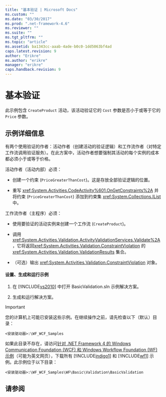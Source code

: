```yaml
---
title: "基本验证 | Microsoft Docs"
ms.custom: ""
ms.date: "03/30/2017"
ms.prod: ".net-framework-4.6"
ms.reviewer: ""
ms.suite: ""
ms.tgt_pltfrm: ""
ms.topic: "article"
ms.assetid: ba1343cc-aaab-4ade-b0c0-1dd5063bf4ad
caps.latest.revision: 9
author: "Erikre"
ms.author: "erikre"
manager: "erikre"
caps.handback.revision: 9
---
```

# 基本验证
此示例包含 `CreateProduct` 活动，该活动验证它的 `Cost` 参数是否小于或等于它的 `Price` 参数。  
  
## 示例详细信息  
 有两个使用验证的作者：活动作者（创建活动的验证逻辑）和工作流作者（对特定工作流调用验证服务）。在此方案中，活动作者想要强制其活动的每个实例的成本都必须小于或等于价格。  
  
 活动作者（活动内部）必须：  
  
-   创建一个约束 \(`PriceGreaterThanCost`\)。这是存放全部验证逻辑的位置。  
  
-   重写 <xref:System.Activities.CodeActivity%601.OnGetConstraints%2A> 并将约束 \(`PriceGreaterThanCost`\) 添加到约束集 <xref:System.Collections.IList> 中。  
  
 工作流作者（主程序）必须：  
  
-   使用要验证的活动实例来创建一个工作流 \(`CreateProduct`\)。  
  
-   调用 <xref:System.Activities.Validation.ActivityValidationServices.Validate%2A>，它将返回<xref:System.Activities.Validation.ConstraintViolation> 的 <xref:System.Activities.Validation.ValidationResults> 集合。  
  
-   （可选）输出 <xref:System.Activities.Validation.ConstraintViolation> 对象。  
  
#### 设置、生成和运行示例  
  
1.  在 [!INCLUDE[vs2010](../../../../includes/vs2010-md.md)] 中打开 BasicValidation.sln 示例解决方案。  
  
2.  生成和运行解决方案。  
  
> [!IMPORTANT]
>  您的计算机上可能已安装这些示例。在继续操作之前，请先检查以下（默认）目录：  
>   
>  `<安装驱动器>:\WF_WCF_Samples`  
>   
>  如果此目录不存在，请访问[针对 .NET Framework 4 的 Windows Communication Foundation \(WCF\) 和 Windows Workflow Foundation \(WF\) 示例](http://go.microsoft.com/fwlink/?LinkId=150780)（可能为英文网页），下载所有 [!INCLUDE[indigo1](../../../../includes/indigo1-md.md)] 和 [!INCLUDE[wf1](../../../../includes/wf1-md.md)] 示例。此示例位于以下目录：  
>   
>  `<安装驱动器>:\WF_WCF_Samples\WF\Basic\Validation\BasicValidation`  
  
## 请参阅